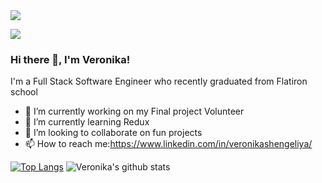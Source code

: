 <img src="https://media.theeverymom.com/wp-content/uploads/2020/09/29105329/TheEverymom-0920-October2020-Techbackgrounds-Calendar4-Desktop-small.jpg"/>

![](https://komarev.com/ghpvc/?username=vshengeliya&color=blue)
### Hi there 👋, I'm Veronika!
I'm a Full Stack Software Engineer who recently graduated from Flatiron school

- 🔭 I’m currently working on my Final project Volunteer
- 🌱 I’m currently learning Redux
- 👯 I’m looking to collaborate on fun projects
- 📫 How to reach me:https://www.linkedin.com/in/veronikashengeliya/

[![Top Langs](https://github-readme-stats.vercel.app/api/top-langs/?username=vshengeliya&layout=compact)](https://github.com/vshengeliya/github-readme-stats)
![Veronika's github stats](https://github-readme-stats.vercel.app/api?username=vshengeliya&count_private=true&show_icons=true)




<!--
**vshengeliya/vshengeliya** is a ✨ _special_ ✨ repository because its `README.md` (this file) appears on your GitHub profile.

Here are some ideas to get you started:

- 🔭 I’m currently working on ...
- 🌱 I’m currently learning ...
- 👯 I’m looking to collaborate on ...
- 🤔 I’m looking for help with ...
- 💬 Ask me about ...
- 📫 How to reach me: ...
- 😄 Pronouns: ...
- ⚡ Fun fact: ...
-->
